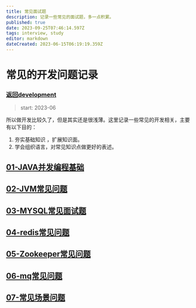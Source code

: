 ```yaml
---
title: 常见面试题
description: 记录一些常见的面试题，多一点积累。
published: true
date: 2023-09-25T07:46:14.597Z
tags: interview, study
editor: markdown
dateCreated: 2023-06-15T06:19:19.359Z
---
```


# 常见的开发问题记录
### [返回development](/development/README)

> start: 2023-06

  所以做开发比较久了，但是其实还是很浅薄。这里记录一些常见的开发相关，主要有以下目的：
  1. 夯实基础知识 ，扩展知识面。
  2. 学会组织语言，对常见知识点做更好的表述。
  
  
## [01-JAVA并发编程基础](/development/interview/gupao/01-concurrency)
## [02-JVM常见问题](/development/interview/gupao/02-jvm)

## [03-MYSQL常见面试题](/development/interview/gupao/03-mysql)

## [04-redis常见问题](/development/interview/gupao/04-redis常见问题)
## [05-Zookeeper常见问题](/development/interview/gupao/05-Zookeeper常见问题)
## [06-mq常见问题](/development/interview/gupao/06-mq常见问题)
## [07-常见场景问题](/development/interview/gupao/07-常见场景问题)





